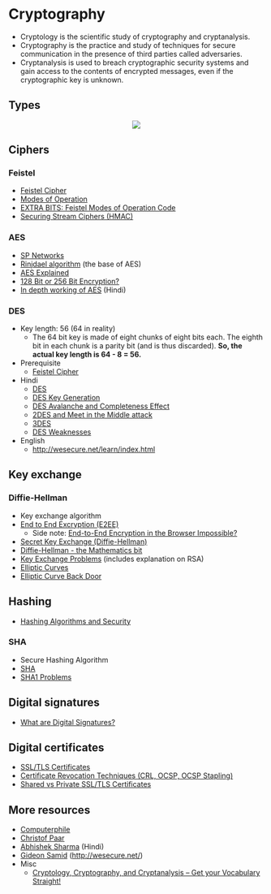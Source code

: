 # Cryptography

- Cryptology is the scientific study of cryptography and cryptanalysis.
- Cryptography is the practice and study of techniques for secure communication in the presence of third parties called adversaries.
- Cryptanalysis is used to breach cryptographic security systems and gain access to the contents of encrypted messages, even if the cryptographic key is unknown.

## Types

<p align="center">
  <img src="https://user-images.githubusercontent.com/50140864/103271702-f19c8200-49e0-11eb-9605-4d75c41f1c7c.png" />
</p>

## Ciphers

### Feistel

- [Feistel Cipher](https://www.youtube.com/watch?v=FGhj3CGxl8I)
- [Modes of Operation](https://www.youtube.com/watch?v=Rk0NIQfEXBA)
- [EXTRA BITS: Feistel Modes of Operation Code](https://www.youtube.com/watch?v=0abs6qfuLpg)
- [Securing Stream Ciphers (HMAC)](https://www.youtube.com/watch?v=wlSG3pEiQdc)

### AES

- [SP Networks](https://www.youtube.com/watch?v=DLjzI5dX8jc)
- [Rinjdael algorithm](https://www.youtube.com/watch?v=VYech-c5Dic) (the base of AES)
- [AES Explained](https://www.youtube.com/watch?v=O4xNJsjtN6E)
- [128 Bit or 256 Bit Encryption?](https://www.youtube.com/watch?v=pgzWxOtk1zg)
- [In depth working of AES](https://www.youtube.com/watch?v=YVT4fcW7sI8&list=PL9FuOtXibFjV77w2eyil4Xzp8eooqsPp8&index=26) (Hindi)

### DES

- Key length: 56 (64 in reality)
  - The 64 bit key is made of eight chunks of eight bits each. The eighth bit in each chunk is a parity bit (and is thus discarded). **So, the actual key length is 64 - 8 = 56.**
- Prerequisite
  - [Feistel Cipher](#feistel)
- Hindi
  - [DES](https://www.youtube.com/watch?v=eMHcQByhR-g&list=PL9FuOtXibFjV77w2eyil4Xzp8eooqsPp8&index=20)
  - [DES Key Generation](https://www.youtube.com/watch?v=vj7HJ56mdiw&list=PL9FuOtXibFjV77w2eyil4Xzp8eooqsPp8&index=21)
  - [DES Avalanche and Completeness Effect](https://www.youtube.com/watch?v=lg1GyrUtOrM&list=PL9FuOtXibFjV77w2eyil4Xzp8eooqsPp8&index=22)
  - [2DES and Meet in the Middle attack](https://www.youtube.com/watch?v=rGSsEdx0dcU&list=PL9FuOtXibFjV77w2eyil4Xzp8eooqsPp8&index=24)
  - [3DES](https://www.youtube.com/watch?v=_zldFlu7tCM&list=PL9FuOtXibFjV77w2eyil4Xzp8eooqsPp8&index=25)
  - [DES Weaknesses](https://www.youtube.com/watch?v=4Uo7kivJ0EQ&list=PL9FuOtXibFjV77w2eyil4Xzp8eooqsPp8&index=23)
- English
  - http://wesecure.net/learn/index.html


## Key exchange

### Diffie-Hellman

- Key exchange algorithm
- [End to End Excryption (E2EE)](https://www.youtube.com/watch?v=jkV1KEJGKRA)
  - Side note: [End-to-End Encryption in the Browser Impossible?](https://www.youtube.com/watch?v=DM1tPmxGY7Y)
- [Secret Key Exchange (Diffie-Hellman)](https://www.youtube.com/watch?v=NmM9HA2MQGI)
- [Diffie-Hellman - the Mathematics bit](https://www.youtube.com/watch?v=Yjrfm_oRO0w)
- [Key Exchange Problems](https://www.youtube.com/watch?v=vsXMMT2CqqE) (includes explanation on RSA)
- [Elliptic Curves](https://www.youtube.com/watch?v=NF1pwjL9-DE)
- [Elliptic Curve Back Door](https://www.youtube.com/watch?v=nybVFJVXbww)

## Hashing

- [Hashing Algorithms and Security](https://www.youtube.com/watch?v=b4b8ktEV4Bg)

### SHA

- Secure Hashing Algorithm
- [SHA](https://www.youtube.com/watch?v=DMtFhACPnTY)
- [SHA1 Problems](https://www.youtube.com/watch?v=f8ZP_1K2Y-U)


## Digital signatures

- [What are Digital Signatures?](https://www.youtube.com/watch?v=s22eJ1eVLTU)


## Digital certificates

- [SSL/TLS Certificates](https://www.youtube.com/watch?v=r1nJT63BFQ0)
- [Certificate Revocation Techniques (CRL, OCSP, OCSP Stapling)](https://www.youtube.com/watch?v=g08Omc1wi0s)
- [Shared vs Private SSL/TLS Certificates](https://www.ssldragon.com/blog/difference-between-shared-and-private-ssl-certificates/)


## More resources

- [Computerphile](https://www.youtube.com/user/Computerphile)
- [Christof Paar](https://www.youtube.com/channel/UC1usFRN4LCMcfIV7UjHNuQg/videos)
- [Abhishek Sharma](https://www.youtube.com/watch?v=9X1rSWLFhLY&list=PL9FuOtXibFjV77w2eyil4Xzp8eooqsPp8) (Hindi)
- [Gideon Samid](https://www.youtube.com/user/GideonTheTeacher/videos) (http://wesecure.net/)
- Misc
  - [Cryptology, Cryptography, and Cryptanalysis – Get your Vocabulary Straight!](https://qvault.io/2019/12/16/cryptology-cryptography-and-cryptanalysis-get-your-vocabulary-straight/)
